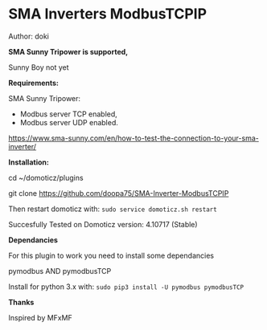 # SMA Inverters ModbusTCPIP
Author: doki

**SMA Sunny Tripower is supported,**

Sunny Boy not yet

**Requirements:**

SMA Sunny Tripower:
* Modbus server TCP enabled,
* Modbus server UDP enabled.

https://www.sma-sunny.com/en/how-to-test-the-connection-to-your-sma-inverter/

**Installation:**

cd ~/domoticz/plugins

git clone https://github.com/doopa75/SMA-Inverter-ModbusTCPIP

Then restart domoticz with: ```sudo service domoticz.sh restart```

Succesfully Tested on Domoticz version: 4.10717 (Stable)

**Dependancies**

For this plugin to work you need to install some dependancies

pymodbus AND pymodbusTCP

Install for python 3.x with: ```sudo pip3 install -U pymodbus pymodbusTCP```

**Thanks**

Inspired by MFxMF
